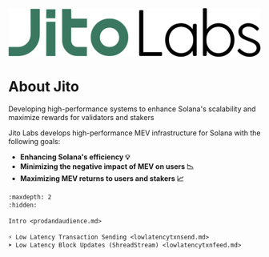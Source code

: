 ![Jito Labs](../images/Jitolabs_Logo_Green.svg)
# About Jito

Developing high-performance systems to enhance Solana's scalability and maximize rewards for validators and stakers

Jito Labs develops high-performance MEV infrastructure for Solana with the following goals:

  - **Enhancing Solana's efficiency 💡**
  - **Minimizing the negative impact of MEV on users 📉**
  - **Maximizing MEV returns to users and stakers 📈**

```{toctree}
:maxdepth: 2
:hidden:

Intro <prodandaudience.md>

⚡ Low Latency Transaction Sending <lowlatencytxnsend.md>
➤ Low Latency Block Updates (ShreadStream) <lowlatencytxnfeed.md>

